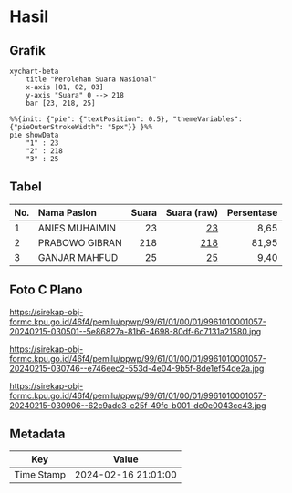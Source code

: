 # Hasil

## Grafik

```mermaid
xychart-beta
    title "Perolehan Suara Nasional"
    x-axis [01, 02, 03]
    y-axis "Suara" 0 --> 218
    bar [23, 218, 25]
```

```mermaid
%%{init: {"pie": {"textPosition": 0.5}, "themeVariables": {"pieOuterStrokeWidth": "5px"}} }%%
pie showData
    "1" : 23
    "2" : 218
    "3" : 25
```

## Tabel

| No. | Nama Paslon    | Suara | Suara (raw) | Persentase |
|:--- |:-------------- | -----:| -----------:| ----------:|
| 1   | ANIES MUHAIMIN | 23    | [23][p-1]   | 8,65       |
| 2   | PRABOWO GIBRAN | 218   | [218][p-2]  | 81,95      |
| 3   | GANJAR MAHFUD  | 25    | [25][p-3]   | 9,40       |


[p-1]: https://github.com/gigit-pemilu/pemilu-2024/blob/main/pilpres/hitung-suara/sub/99-luar-negeri/sub/61-kota-kinabalu-malaysia/sub/01-kota-kinabalu-malaysia/sub/0001-kota-kinabalu-malaysia/sub/057-ksk-046/sub/paslon-1.txt
[p-2]: https://github.com/gigit-pemilu/pemilu-2024/blob/main/pilpres/hitung-suara/sub/99-luar-negeri/sub/61-kota-kinabalu-malaysia/sub/01-kota-kinabalu-malaysia/sub/0001-kota-kinabalu-malaysia/sub/057-ksk-046/sub/paslon-2.txt
[p-3]: https://github.com/gigit-pemilu/pemilu-2024/blob/main/pilpres/hitung-suara/sub/99-luar-negeri/sub/61-kota-kinabalu-malaysia/sub/01-kota-kinabalu-malaysia/sub/0001-kota-kinabalu-malaysia/sub/057-ksk-046/sub/paslon-3.txt

## Foto C Plano

https://sirekap-obj-formc.kpu.go.id/46f4/pemilu/ppwp/99/61/01/00/01/9961010001057-20240215-030501--5e86827a-81b6-4698-80df-6c7131a21580.jpg

https://sirekap-obj-formc.kpu.go.id/46f4/pemilu/ppwp/99/61/01/00/01/9961010001057-20240215-030746--e746eec2-553d-4e04-9b5f-8de1ef54de2a.jpg

https://sirekap-obj-formc.kpu.go.id/46f4/pemilu/ppwp/99/61/01/00/01/9961010001057-20240215-030906--62c9adc3-c25f-49fc-b001-dc0e0043cc43.jpg


## Metadata

| Key        | Value               |
| ---------- | ------------------- |
| Time Stamp | 2024-02-16 21:01:00 |



